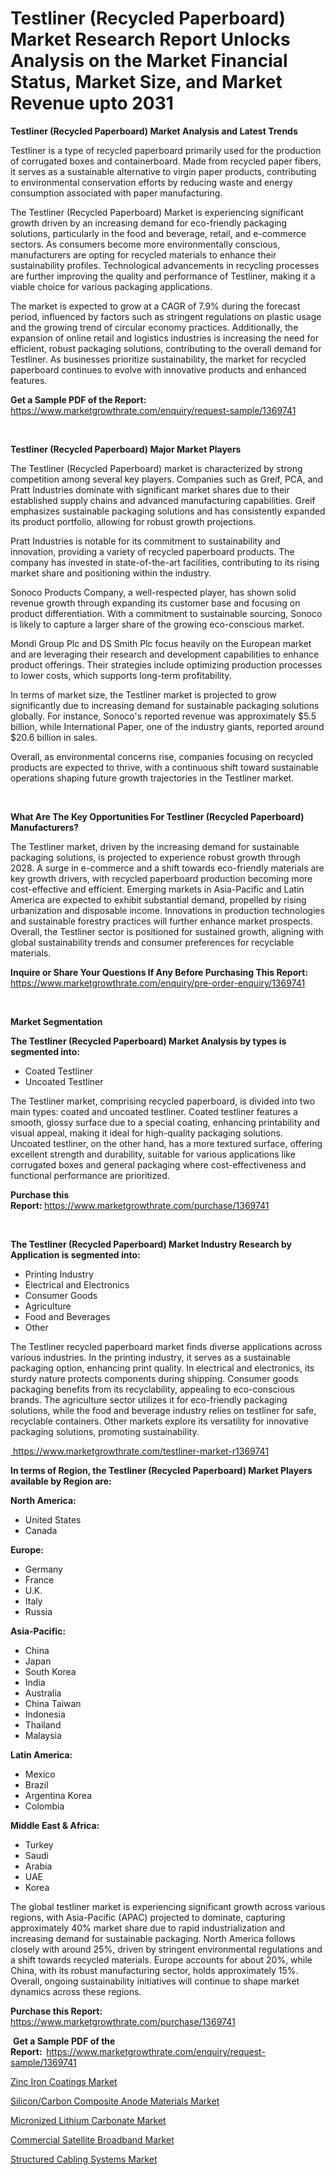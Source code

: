 <p><h1>Testliner (Recycled Paperboard) Market Research Report Unlocks Analysis on the Market Financial Status, Market Size, and Market Revenue upto 2031</h1></p><p><strong>Testliner (Recycled Paperboard) Market Analysis and Latest Trends</strong></p>
<p><p>Testliner is a type of recycled paperboard primarily used for the production of corrugated boxes and containerboard. Made from recycled paper fibers, it serves as a sustainable alternative to virgin paper products, contributing to environmental conservation efforts by reducing waste and energy consumption associated with paper manufacturing. </p><p>The Testliner (Recycled Paperboard) Market is experiencing significant growth driven by an increasing demand for eco-friendly packaging solutions, particularly in the food and beverage, retail, and e-commerce sectors. As consumers become more environmentally conscious, manufacturers are opting for recycled materials to enhance their sustainability profiles. Technological advancements in recycling processes are further improving the quality and performance of Testliner, making it a viable choice for various packaging applications.</p><p>The market is expected to grow at a CAGR of 7.9% during the forecast period, influenced by factors such as stringent regulations on plastic usage and the growing trend of circular economy practices. Additionally, the expansion of online retail and logistics industries is increasing the need for efficient, robust packaging solutions, contributing to the overall demand for Testliner. As businesses prioritize sustainability, the market for recycled paperboard continues to evolve with innovative products and enhanced features.</p></p>
<p><strong>Get a Sample PDF of the Report:&nbsp;</strong> <a href="https://www.marketgrowthrate.com/enquiry/request-sample/1369741">https://www.marketgrowthrate.com/enquiry/request-sample/1369741</a></p>
<p>&nbsp;</p>
<p><strong>Testliner (Recycled Paperboard) Major Market Players</strong></p>
<p><p>The Testliner (Recycled Paperboard) market is characterized by strong competition among several key players. Companies such as Greif, PCA, and Pratt Industries dominate with significant market shares due to their established supply chains and advanced manufacturing capabilities. Greif emphasizes sustainable packaging solutions and has consistently expanded its product portfolio, allowing for robust growth projections. </p><p>Pratt Industries is notable for its commitment to sustainability and innovation, providing a variety of recycled paperboard products. The company has invested in state-of-the-art facilities, contributing to its rising market share and positioning within the industry.</p><p>Sonoco Products Company, a well-respected player, has shown solid revenue growth through expanding its customer base and focusing on product differentiation. With a commitment to sustainable sourcing, Sonoco is likely to capture a larger share of the growing eco-conscious market.</p><p>Mondi Group Plc and DS Smith Plc focus heavily on the European market and are leveraging their research and development capabilities to enhance product offerings. Their strategies include optimizing production processes to lower costs, which supports long-term profitability.</p><p>In terms of market size, the Testliner market is projected to grow significantly due to increasing demand for sustainable packaging solutions globally. For instance, Sonoco's reported revenue was approximately $5.5 billion, while International Paper, one of the industry giants, reported around $20.6 billion in sales. </p><p>Overall, as environmental concerns rise, companies focusing on recycled products are expected to thrive, with a continuous shift toward sustainable operations shaping future growth trajectories in the Testliner market.</p></p>
<p>&nbsp;</p>
<p><strong>What Are The Key Opportunities For Testliner (Recycled Paperboard) Manufacturers?</strong></p>
<p><p>The Testliner market, driven by the increasing demand for sustainable packaging solutions, is projected to experience robust growth through 2028. A surge in e-commerce and a shift towards eco-friendly materials are key growth drivers, with recycled paperboard production becoming more cost-effective and efficient. Emerging markets in Asia-Pacific and Latin America are expected to exhibit substantial demand, propelled by rising urbanization and disposable income. Innovations in production technologies and sustainable forestry practices will further enhance market prospects. Overall, the Testliner sector is positioned for sustained growth, aligning with global sustainability trends and consumer preferences for recyclable materials.</p></p>
<p><strong>Inquire or Share Your Questions If Any Before Purchasing This Report:</strong> <a href="https://www.marketgrowthrate.com/enquiry/pre-order-enquiry/1369741">https://www.marketgrowthrate.com/enquiry/pre-order-enquiry/1369741</a></p>
<p>&nbsp;</p>
<p><strong>Market Segmentation</strong></p>
<p><strong>The Testliner (Recycled Paperboard) Market Analysis by types is segmented into:</strong></p>
<p><ul><li>Coated Testliner</li><li>Uncoated Testliner</li></ul></p>
<p><p>The Testliner market, comprising recycled paperboard, is divided into two main types: coated and uncoated testliner. Coated testliner features a smooth, glossy surface due to a special coating, enhancing printability and visual appeal, making it ideal for high-quality packaging solutions. Uncoated testliner, on the other hand, has a more textured surface, offering excellent strength and durability, suitable for various applications like corrugated boxes and general packaging where cost-effectiveness and functional performance are prioritized.</p></p>
<p><strong>Purchase this Report:&nbsp;</strong><a href="https://www.marketgrowthrate.com/purchase/1369741">https://www.marketgrowthrate.com/purchase/1369741</a></p>
<p>&nbsp;</p>
<p><strong>The Testliner (Recycled Paperboard) Market Industry Research by Application is segmented into:</strong></p>
<p><ul><li>Printing Industry</li><li>Electrical and Electronics</li><li>Consumer Goods</li><li>Agriculture</li><li>Food and Beverages</li><li>Other</li></ul></p>
<p><p>The Testliner recycled paperboard market finds diverse applications across various industries. In the printing industry, it serves as a sustainable packaging option, enhancing print quality. In electrical and electronics, its sturdy nature protects components during shipping. Consumer goods packaging benefits from its recyclability, appealing to eco-conscious brands. The agriculture sector utilizes it for eco-friendly packaging solutions, while the food and beverage industry relies on testliner for safe, recyclable containers. Other markets explore its versatility for innovative packaging solutions, promoting sustainability.</p></p>
<p><a href="https://www.marketgrowthrate.com/testliner-market-r1369741">&nbsp;https://www.marketgrowthrate.com/testliner-market-r1369741</a></p>
<p><strong>In terms of Region, the Testliner (Recycled Paperboard) Market Players available by Region are:</strong></p>
<p>
    <p> <strong> North America: </strong>
        <ul>
            <li>United States</li>
            <li>Canada</li>
        </ul>
        </p> 
    <p> <strong> Europe: </strong>
        <ul>
            <li>Germany</li>
            <li>France</li>
            <li>U.K.</li>
            <li>Italy</li>
            <li>Russia</li>
        </ul>
        </p> 
    <p> <strong> Asia-Pacific: </strong>
        <ul>
            <li>China</li>
            <li>Japan</li>
            <li>South Korea</li>
            <li>India</li>
            <li>Australia</li>
            <li>China Taiwan</li>
            <li>Indonesia</li>
            <li>Thailand</li>
            <li>Malaysia</li>
        </ul>
        </p> 
    <p> <strong> Latin America: </strong>
        <ul>
            <li>Mexico</li>
            <li>Brazil</li>
            <li>Argentina Korea</li>
            <li>Colombia</li>
        </ul>
        </p> 
    <p> <strong> Middle East & Africa: </strong>
        <ul>
            <li>Turkey</li>
            <li>Saudi</li>
            <li>Arabia</li>
            <li>UAE</li>
            <li>Korea</li>
        </ul>
    </p>
    </p>
<p><p>The global testliner market is experiencing significant growth across various regions, with Asia-Pacific (APAC) projected to dominate, capturing approximately 40% market share due to rapid industrialization and increasing demand for sustainable packaging. North America follows closely with around 25%, driven by stringent environmental regulations and a shift towards recycled materials. Europe accounts for about 20%, while China, with its robust manufacturing sector, holds approximately 15%. Overall, ongoing sustainability initiatives will continue to shape market dynamics across these regions.</p></p>
<p><strong>Purchase this Report: </strong><a href="https://www.marketgrowthrate.com/purchase/1369741">https://www.marketgrowthrate.com/purchase/1369741</a></p>
<p>&nbsp;<strong>Get a Sample PDF of the Report:&nbsp;&nbsp;</strong><a href="https://www.marketgrowthrate.com/enquiry/request-sample/1369741">https://www.marketgrowthrate.com/enquiry/request-sample/1369741</a></p>
<p><strong></strong></p>
<p><p><a href="https://issuu.com/reportprime-2/docs/zinc-iron-coatings-market-size-2030_006ecd1bb101d3">Zinc Iron Coatings Market</a></p><p><a href="https://issuu.com/reportprime-2/docs/siliconcarbon-composite-anode-mater_72b2c80c5b3cc7">Silicon/Carbon Composite Anode Materials Market</a></p><p><a href="https://medium.com/@lnamivez37/how-the-micronized-lithium-carbonate-market-is-changing-from-2024-to-2031-be6271ac5cac?postPublishedType=repub">Micronized Lithium Carbonate Market</a></p><p><a href="https://www.linkedin.com/pulse/strategic-roadmap-global-commercial-satellite-broadband-4km4e">Commercial Satellite Broadband Market</a></p><p><a href="https://www.linkedin.com/pulse/unlocking-growth-potential-market-strategic-analysis-structured-92ree">Structured Cabling Systems Market</a></p></p>